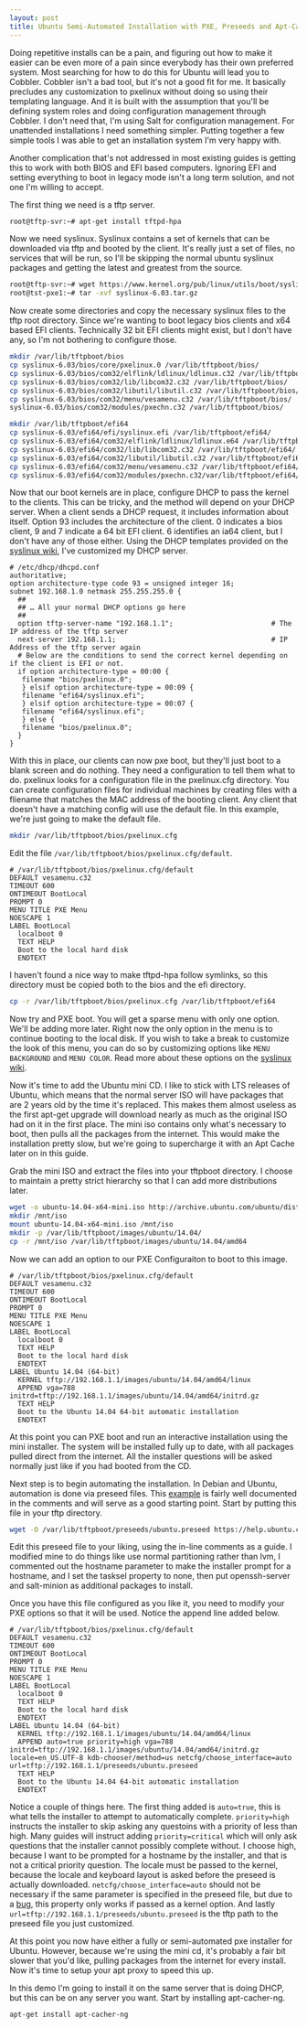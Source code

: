 ```yaml
---
layout: post
title: Ubuntu Semi-Automated Installation with PXE, Preseeds and Apt-Cacher-NG
---
```


Doing repetitive installs can be a pain, and figuring out how to make it easier can be even more of a pain since everybody has their own preferred system. Most searching for how to do this for Ubuntu will lead you to Cobbler. Cobbler isn't a bad tool, but it's not a good fit for me. It basically precludes any customization to pxelinux without doing so using their templating language. And it is built with the assumption that you'll be defining system roles and doing configuration management through Cobbler. I don't need that, I'm using Salt for configuration management. For unattended installations I need something simpler. Putting together a few simple tools I was able to get an installation system I'm very happy with.

Another complication that's not addressed in most existing guides is getting this to work with both BIOS and EFI based computers. Ignoring EFI and setting everything to boot in legacy mode isn't a long term solution, and not one I'm willing to accept.

The first thing we need is a tftp server. 

```bash
root@tftp-svr:~# apt-get install tftpd-hpa
```

Now we need syslinux. Syslinux contains a set of kernels that can be downloaded via tftp and booted by the client. It's really just a set of files, no services that will be run, so I'll be skipping the normal ubuntu syslinux packages and getting the latest and greatest from the source.

```bash
root@tftp-svr:~# wget https://www.kernel.org/pub/linux/utils/boot/syslinux/syslinux-6.03.tar.gz
root@tst-pxe1:~# tar -xvf syslinux-6.03.tar.gz
```

Now create some directories and copy the necessary syslinux files to the tftp root directory. Since we're wanting to boot legacy bios clients and x64 based EFI clients. Technically 32 bit EFI clients might exist, but I don't have any, so I'm not bothering to configure those. 

```bash
mkdir /var/lib/tftpboot/bios
cp syslinux-6.03/bios/core/pxelinux.0 /var/lib/tftpboot/bios/
cp syslinux-6.03/bios/com32/elflink/ldlinux/ldlinux.c32 /var/lib/tftpboot/bios/
cp syslinux-6.03/bios/com32/lib/libcom32.c32 /var/lib/tftpboot/bios/
cp syslinux-6.03/bios/com32/libutil/libutil.c32 /var/lib/tftpboot/bios/
cp syslinux-6.03/bios/com32/menu/vesamenu.c32 /var/lib/tftpboot/bios/
syslinux-6.03/bios/com32/modules/pxechn.c32 /var/lib/tftpboot/bios/
```

```bash
mkdir /var/lib/tftpboot/efi64
cp syslinux-6.03/efi64/efi/syslinux.efi /var/lib/tftpboot/efi64/
cp syslinux-6.03/efi64/com32/elflink/ldlinux/ldlinux.e64 /var/lib/tftpboot/efi64/
cp syslinux-6.03/efi64/com32/lib/libcom32.c32 /var/lib/tftpboot/efi64/
cp syslinux-6.03/efi64/com32/libutil/libutil.c32 /var/lib/tftpboot/efi64/
cp syslinux-6.03/efi64/com32/menu/vesamenu.c32 /var/lib/tftpboot/efi64/
cp syslinux-6.03/efi64/com32/modules/pxechn.c32/var/lib/tftpboot/efi64/
```

Now that our boot kernels are in place, configure DHCP to pass the kernel to the clients. This can be tricky, and the method will depend on your DHCP server. When a client sends a DHCP request, it includes information about itself. Option 93 includes the architecture of the client. 0 indicates a bios client, 9 and 7 indicate a 64 bit EFI client. 6 identifies an ia64 client, but I don't have any of those either. Using the DHCP templates provided on the [syslinux wiki](http://www.syslinux.org/wiki/index.php/PXELINUX#UEFI), I've customized my DHCP server.

```
# /etc/dhcp/dhcpd.conf
authoritative;
option architecture-type code 93 = unsigned integer 16;
subnet 192.168.1.0 netmask 255.255.255.0 {
  ##
  ## … All your normal DHCP options go here
  ##
  option tftp-server-name "192.168.1.1";                        # The IP address of the tftp server
  next-server 192.168.1.1;                                      # IP Address of the tftp server again
  # Below are the conditions to send the correct kernel depending on if the client is EFI or not.
  if option architecture-type = 00:00 {
   filename "bios/pxelinux.0";
   } elsif option architecture-type = 00:09 {
   filename "efi64/syslinux.efi";                               
   } elsif option architecture-type = 00:07 {
   filename "efi64/syslinux.efi";
   } else {
   filename "bios/pxelinux.0";
  }
}
```

With this in place, our clients can now pxe boot, but they'll just boot to a blank screen and do nothing. They need a configuration to tell them what to do. pxelinux looks for a configuration file in the pxelinux.cfg directory. You can create configuration files for individual machines by creating files with a fliename that matches the MAC address of the booting client. Any client that doesn't have a matching config will use the default file. In this example, we're just going to make the default file.

```bash
mkdir /var/lib/tftpboot/bios/pxelinux.cfg
```

Edit the file `/var/lib/tftpboot/bios/pxelinux.cfg/default`.

```
# /var/lib/tftpboot/bios/pxelinux.cfg/default
DEFAULT vesamenu.c32
TIMEOUT 600
ONTIMEOUT BootLocal
PROMPT 0
MENU TITLE PXE Menu
NOESCAPE 1
LABEL BootLocal
  localboot 0
  TEXT HELP
  Boot to the local hard disk
  ENDTEXT
```

I haven't found a nice way to make tftpd-hpa follow symlinks, so this directory must be copied both to the bios and the efi directory.

```bash
cp -r /var/lib/tftpboot/bios/pxelinux.cfg /var/lib/tftpboot/efi64
```

Now try and PXE boot. You will get a sparse menu with only one option. We'll be adding more later. Right now the only option in the menu is to continue booting to the local disk. If you wish to take a break to customize the look of this menu, you can do so by customizing options like `MENU BACKGROUND` and `MENU COLOR`. Read more about these options on the [syslinux wiki](http://www.syslinux.org/wiki/index.php/Menu#MENU_COLOR).

Now it's time to add the Ubuntu mini CD. I like to stick with LTS releases of Ubuntu, which means that the normal server ISO will have packages that are 2 years old by the time it's replaced. This makes them almost useless as the first apt-get upgrade will download nearly as much as the original ISO had on it in the first place. The mini iso contains only what's necessary to boot, then pulls all the packages from the internet. This would make the installation pretty slow, but we're going to supercharge it with an Apt Cache later on in this guide.

Grab the mini ISO and extract the files into your tftpboot directory. I choose to maintain a pretty strict hierarchy so that I can add more distributions later.

```bash
wget -o ubuntu-14.04-x64-mini.iso http://archive.ubuntu.com/ubuntu/dists/trusty/main/installer-amd64/current/images/netboot/mini.iso
mkdir /mnt/iso
mount ubuntu-14.04-x64-mini.iso /mnt/iso
mkdir -p /var/lib/tftpboot/images/ubuntu/14.04/
cp -r /mnt/iso /var/lib/tftpboot/images/ubuntu/14.04/amd64
```

Now we can add an option to our PXE Configuraiton to boot to this image.

```
# /var/lib/tftpboot/bios/pxelinux.cfg/default
DEFAULT vesamenu.c32
TIMEOUT 600
ONTIMEOUT BootLocal
PROMPT 0
MENU TITLE PXE Menu
NOESCAPE 1
LABEL BootLocal
  localboot 0
  TEXT HELP
  Boot to the local hard disk
  ENDTEXT
LABEL Ubuntu 14.04 (64-bit)
  KERNEL tftp://192.168.1.1/images/ubuntu/14.04/amd64/linux
  APPEND vga=788 initrd=tftp://192.168.1.1/images/ubuntu/14.04/amd64/initrd.gz
  TEXT HELP
  Boot to the Ubuntu 14.04 64-bit automatic installation
  ENDTEXT
```

At this point you can PXE boot and run an interactive installation using the mini installer. The system will be installed fully up to date, with all packages pulled direct from the internet. All the installer questions will be asked normally just like if you had booted from the CD.

Next step is to begin automating the installation. In Debian and Ubuntu, automation is done via preseed files. This [example](https://help.ubuntu.com/lts/installation-guide/example-preseed.txt) is fairly well documented in the comments and will serve as a good starting point. Start by putting this file in your tftp directory.

```bash
wget -O /var/lib/tftpboot/preseeds/ubuntu.preseed https://help.ubuntu.com/lts/installation-guide/example-preseed.txt
```

Edit this preseed file to your liking, using the in-line comments as a guide. I modified mine to do things like use normal partitioning rather than lvm, I commented out the hostname parameter to make the installer prompt for a hostname, and I set the tasksel property to none, then put openssh-server and salt-minion as additional packages to install.

Once you have this file configured as you like it, you need to modify your PXE options so that it will be used. Notice the append line added below.

```
# /var/lib/tftpboot/bios/pxelinux.cfg/default
DEFAULT vesamenu.c32
TIMEOUT 600
ONTIMEOUT BootLocal
PROMPT 0
MENU TITLE PXE Menu
NOESCAPE 1
LABEL BootLocal
  localboot 0
  TEXT HELP
  Boot to the local hard disk
  ENDTEXT
LABEL Ubuntu 14.04 (64-bit)
  KERNEL tftp://192.168.1.1/images/ubuntu/14.04/amd64/linux
  APPEND auto=true priority=high vga=788 initrd=tftp://192.168.1.1/images/ubuntu/14.04/amd64/initrd.gz locale=en_US.UTF-8 kdb-chooser/method=us netcfg/choose_interface=auto url=tftp://192.168.1.1/preseeds/ubuntu.preseed
  TEXT HELP
  Boot to the Ubuntu 14.04 64-bit automatic installation
  ENDTEXT
```

Notice a couple of things here. The first thing added is `auto=true`, this is what tells the installer to attempt to automatically complete. `priority=high` instructs the installer to skip asking any questoins with a priority of less than high. Many guides will instruct adding `priority=critical` which will only ask questions that the installer cannot possibly complete without. I choose high, because I want to be prompted for a hostname by the installer, and that is not a critical priority question. The locale must be passed to the kernel, because the locale and keyboard layout is asked before the preseed is actually downloaded. `netcfg/choose_interface=auto` should not be necessary if the same parameter is specified in the preseed file, but due to a [bug](https://bugs.launchpad.net/ubuntu/+source/netcfg/+bug/713385), this property only works if passed as a kernel option. And lastly `url=tftp://192.168.1.1/preseeds/ubuntu.preseed` is the tftp path to the preseed file you just customized.

At this point you now have either a fully or semi-automated pxe installer for Ubuntu. However, because we're using the mini cd, it's probably a fair bit slower that you'd like, pulling packages from the internet for every install. Now it's time to setup your apt proxy to speed this up.

In this demo I'm going to install it on the same server that is doing DHCP, but this can be on any server you want. Start by installing apt-cacher-ng.

```bash
apt-get install apt-cacher-ng
```


